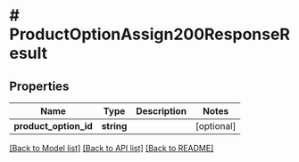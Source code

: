# # ProductOptionAssign200ResponseResult

## Properties

Name | Type | Description | Notes
------------ | ------------- | ------------- | -------------
**product_option_id** | **string** |  | [optional]

[[Back to Model list]](../../README.md#models) [[Back to API list]](../../README.md#endpoints) [[Back to README]](../../README.md)
